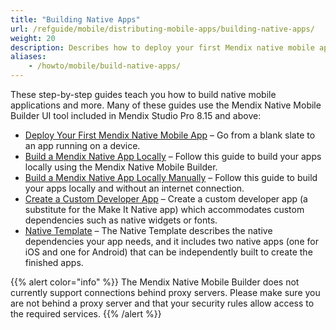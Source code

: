 ```yaml
---
title: "Building Native Apps"
url: /refguide/mobile/distributing-mobile-apps/building-native-apps/
weight: 20
description: Describes how to deploy your first Mendix native mobile app with the Mendix Native Mobile Builder.
aliases:
    - /howto/mobile/build-native-apps/
---
```


These step-by-step guides teach you how to build native mobile applications and more. Many of these guides use the Mendix Native Mobile Builder UI tool included in Mendix Studio Pro 8.15 and above:

* [Deploy Your First Mendix Native Mobile App](/refguide/mobile/distributing-mobile-apps/building-native-apps/deploying-native-app/) – Go from a blank slate to an app running on a device.
* [Build a Mendix Native App Locally](/refguide/mobile/distributing-mobile-apps/building-native-apps/native-build-locally/) – Follow this guide to build your apps locally using the Mendix Native Mobile Builder.
* [Build a Mendix Native App Locally Manually](/refguide/mobile/distributing-mobile-apps/building-native-apps/native-build-locally-manually/) – Follow this guide to build your apps locally and without an internet connection.
* [Create a Custom Developer App](/refguide/mobile/distributing-mobile-apps/building-native-apps/how-to-devapps/) – Create a custom developer app (a substitute for the Make It Native app) which accommodates custom dependencies such as native widgets or fonts.
* [Native Template](/refguide/mobile/distributing-mobile-apps/building-native-apps/native-template/) –  The Native Template describes the native dependencies your app needs, and it includes two native apps (one for iOS and one for Android) that can be independently built to create the finished apps.

{{% alert color="info" %}}
The Mendix Native Mobile Builder does not currently support connections behind proxy servers. Please make sure you are not behind a proxy server and that your security rules allow access to the required services.
{{% /alert %}}
